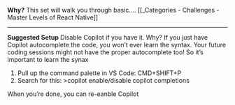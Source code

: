 
**Why?** This set will walk you through basic.... [[_Categories - Challenges - Master Levels of React Native]]

---

**Suggested Setup**
Disable Copilot if you have it.
Why? If you just have Copilot autocomplete the code, you won’t ever learn the syntax. Your future coding sessions might not have the proper autocomplete too! So it’s important to learn the synax

1. Pull up the command palette in VS Code: CMD+SHIFT+P
2. Search for this:
   \>copilot enable/disable copilot completions

When you’re done, you can re-eanble Copilot